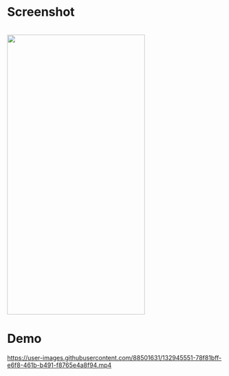 # Screenshot
<br>

<img src="https://user-images.githubusercontent.com/88501631/134042982-c7eaf056-e20e-4aba-9ae6-c5b097443e64.png" width="320" height="650"/>
<br>




# Demo




https://user-images.githubusercontent.com/88501631/132945551-78f81bff-e6f8-461b-b491-f8765e4a8f94.mp4
